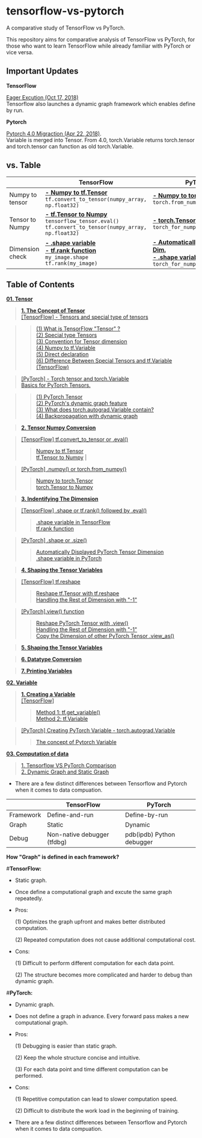 # tensorflow-vs-pytorch

A comparative study of TensorFlow vs PyTorch.

This repository aims for comparative analysis of TensorFlow vs PyTorch, for those who want to learn TensorFlow while already familiar with PyTorch or vice versa.


## Important Updates

**TensorFlow**  

[Eager Excution (Oct 17, 2018)](https://www.tensorflow.org/guide/eager)   
Tensorflow also launches a dynamic graph framework which enables define by run.

**Pytorch**

[Pytorch 4.0 Migraction (Apr 22, 2018)](https://pytorch.org/blog/pytorch-0_4_0-migration-guide).   
Variable is merged into Tensor. From 4.0, torch.Variable returns torch.tensor and torch.tensor can function as old torch.Variable.


## vs. Table

|               | TensorFlow                                           | PyTorch                                            |
|---------------|------------------------------------------------------|----------------------------------------------------|
|  Numpy to tensor | [**- Numpy to tf.Tensor**](https://github.com/tango4j/tensorflow-vs-pytorch#numpy-to-tftensor) <br/> ```tf.convert_to_tensor(numpy_array, np.float32)``` | [**- Numpy to torch.Tensor**](https://github.com/tango4j/tensorflow-vs-pytorch#numpy-to-torchtensor) <br/> ```torch.from_numpy(numpy_array)``` |
| Tensor to Numpy  | [**- tf.Tensor to Numpy**](https://github.com/tango4j/tensorflow-vs-pytorch#tftensor-to-numpy) <br/> ```tensorflow_tensor.eval()```  <br/>  ```tf.convert_to_tensor(numpy_array, np.float32)```  |  [**- torch.Tensor to Numpy**](https://github.com/tango4j/tensorflow-vs-pytorch#torchtensor-to-numpy) <br/> ```torch_for_numpy.numpy()``` |
| Dimension check | [**- .shape variable**](https://github.com/tango4j/tensorflow-vs-pytorch#shape-variable-in-tensorflow) <br/>  [**- tf.rank function**](https://github.com/tango4j/tensorflow-vs-pytorch#tfrank-function) <br/> ```my_image.shape```  <br/>  ```tf.rank(my_image)``` | [**- Automatically Displayed Dim.**](https://github.com/tango4j/tensorflow-vs-pytorch#automatically-displayed-pytorch-tensor-dimension)  <br/>  [**- .shape variable in PyTorch**](https://github.com/tango4j/tensorflow-vs-pytorch#shape-variable-in-pytorch) <br/> ```torch_for_numpy.shape ```  | 

## Table of Contents

[**01. Tensor**](https://github.com/tango4j/tensorflow-vs-pytorch#01-tensor)   

> [**1. The Concept of Tensor**](https://github.com/tango4j/tensorflow-vs-pytorch#01-tensor)   
>[[TensorFlow] - Tensors and special type of tensors](https://github.com/tango4j/tensorflow-vs-pytorch#tensorflow-tensors-and-special-type-of-tensors)  

>> [(1) What is TensorFlow "Tensor" ?](https://github.com/tango4j/tensorflow-vs-pytorch#1-what-is-tensorflow-tensor-)   
>> [(2) Special type Tensors](https://github.com/tango4j/tensorflow-vs-pytorch#2-special-type-tensors)   
>> [(3) Convention for Tensor dimension](https://github.com/tango4j/tensorflow-vs-pytorch#3-convention-for-tensor-dimension)     
>> [(4) Numpy to tf.Variable](https://github.com/tango4j/tensorflow-vs-pytorch#4-numpy-to-tfvariable)   
>> [(5) Direct declaration](https://github.com/tango4j/tensorflow-vs-pytorch#5-direct-declaration)   
>> [(6) Difference Between Special Tensors and tf.Variable (TensorFlow)](https://github.com/tango4j/tensorflow-vs-pytorch#difference-between-special-tensors-and-tfvariable-tensorflow)   

>[[PyTorch] - Torch tensor and torch.Variable](https://github.com/tango4j/tensorflow-vs-pytorch#pytorch-torch-tensor-and-torchvariable)   
>[Basics for PyTorch Tensors.](https://github.com/tango4j/tensorflow-vs-pytorch#basics-for-pytorch-tensors)   

>>[(1) PyTorch Tensor](https://github.com/tango4j/tensorflow-vs-pytorch#1-pytorch-tensor)   
>>[(2) PyTorch's dynamic graph feature](https://github.com/tango4j/tensorflow-vs-pytorch#2-pytorchs-dynamic-graph-feature)   
>>[(3) What does torch.autograd.Variable contain?](https://github.com/tango4j/tensorflow-vs-pytorch#3-what-does-torchautogradvariable-contain)   
>>[(4) Backpropagation with dynamic graph](https:f//github.com/tango4j/tensorflow-vs-pytorch#4-backpropagation-with-dynamic-graph)   

>[**2. Tensor Numpy Conversion**](https://github.com/tango4j/tensorflow-vs-pytorch#2-tensor-numpy-conversion)   

>[[TensorFlow] tf.convert_to_tensor or .eval()](https://github.com/tango4j/tensorflow-vs-pytorch#tensorflow-tfconvert_to_tensor-or-eval)  
>> [Numpy to tf.Tensor](https://github.com/tango4j/tensorflow-vs-pytorch#numpy-to-tftensor)   
>> [tf.Tensor to Numpy](https://github.com/tango4j/tensorflow-vs-pytorch#tftensor-to-numpy) |

>[[PyTorch] .numpy() or torch.from_numpy()](https://github.com/tango4j/tensorflow-vs-pytorch#pytorch-numpy-or-torchfrom_numpy)   
>>[Numpy to torch.Tensor](https://github.com/tango4j/tensorflow-vs-pytorch#numpy-to-torchtensor)   
>>[torch.Tensor to Numpy](https://github.com/tango4j/tensorflow-vs-pytorch#torchtensor-to-numpy)    

> [**3. Indentifying The Dimension**](https://github.com/tango4j/tensorflow-vs-pytorch#3-indentifying-the-dimension)    

> [[TensorFlow] .shape or tf.rank() followed by .eval()](https://github.com/tango4j/tensorflow-vs-pytorch#tensorflow-shape-or-tfrank-followed-by-eval)   
>> [.shape variable in TensorFlow](https://github.com/tango4j/tensorflow-vs-pytorch#shape-variable-in-tensorflow)   
>> [tf.rank function](https://github.com/tango4j/tensorflow-vs-pytorch#tfrank-function)   

>[[PyTorch] .shape or .size()](https://github.com/tango4j/tensorflow-vs-pytorch#pytorch-shape-or-size)   
>>[Automatically Displayed PyTorch Tensor Dimension](https://github.com/tango4j/tensorflow-vs-pytorch#automatically-displayed-pytorch-tensor-dimension)   
>>[.shape variable in PyTorch](https://github.com/tango4j/tensorflow-vs-pytorch#shape-variable-in-pytorch)   

>[**4. Shaping the Tensor Variables**](https://github.com/tango4j/tensorflow-vs-pytorch#4-shaping-the-tensor-variables)   

>[[TensorFlow] tf.reshape](https://github.com/tango4j/tensorflow-vs-pytorch#tensorflow-tfreshape)   
>>[Reshape tf.Tensor with tf.reshape](https://github.com/tango4j/tensorflow-vs-pytorch#reshape-tftensor-with-tfreshape)   
>>[Handling the Rest of Dimension with "-1"](https://github.com/tango4j/tensorflow-vs-pytorch#handling-the-rest-of-dimension-with--1-1)   

>[[PyTorch].view() function](https://github.com/tango4j/tensorflow-vs-pytorch#pytorch-view-function)   
>> [Reshape PyTorch Tensor with .view()](https://github.com/tango4j/tensorflow-vs-pytorch#reshape-pytorch-tensor-with-view)   
>> [Handling the Rest of Dimension with "-1"](https://github.com/tango4j/tensorflow-vs-pytorch#handling-the-rest-of-dimension-with--1-1)   
>> [Copy the Dimension of other PyTorch Tensor .view_as()](https://github.com/tango4j/tensorflow-vs-pytorch#copy-the-dimension-of-other-pytorch-tensor-view_as)   

> [**5. Shaping the Tensor Variables**](https://github.com/tango4j/tensorflow-vs-pytorch#4-shaping-the-tensor-variables)   

> [**6. Datatype Conversion**](https://github.com/tango4j/tensorflow-vs-pytorch#5-datatype-conversion)    

> [**7. Printing Variables**](https://github.com/tango4j/tensorflow-vs-pytorch#6-printing-variables)   

[**02. Variable**](https://github.com/tango4j/tensorflow-vs-pytorch#02-variables-)   
>[**1. Creating a Variable**](https://github.com/tango4j/tensorflow-vs-pytorch#1-creating-a-variable)   
>[[TensorFlow]](https://github.com/tango4j/tensorflow-vs-pytorch#tensorflow)  
>>[Method 1: tf.get_variable()](https://github.com/tango4j/tensorflow-vs-pytorch#method-1-tfget_variable)  
>>[Method 2: tf.Variable](https://github.com/tango4j/tensorflow-vs-pytorch#method-2-tfvariable)   

>[[PyTorch] Creating PyTorch Variable - torch.autograd.Variable](https://github.com/tango4j/tensorflow-vs-pytorch#pytorch-creating-pytorch-variable---torchautogradvariable)   
>>[The concept of Pytorch Variable](https://github.com/tango4j/tensorflow-vs-pytorch#the-concept-of-pytorch-variable)   

[**03. Computation of data**](https://github.com/tango4j/tensorflow-vs-pytorch#03-computaion-of-data)   
>[1. Tensorflow VS PyTorch Comparison](https://github.com/tango4j/tensorflow-vs-pytorch#1-tensorflow-vs-pytorch-comparison)   
>[2. Dynamic Graph and Static Graph](https://github.com/tango4j/tensorflow-vs-pytorch#1-dynamic-graph-and-static-graph)   

- There are a few distinct differences between Tensorflow and Pytorch when it comes to data compuation.

|               | TensorFlow      | PyTorch        |
|---------------|-----------------|----------------|
| Framework     | Define-and-run  | Define-by-run  |
| Graph         | Static          | Dynamic        |
| Debug         | Non-native debugger (tfdbg) |pdb(ipdb) Python debugger|

**How "Graph" is defined in each framework?**

#**TensorFlow:** 

- Static graph.

- Once define a computational graph and excute the same graph repeatedly.

- Pros: 

    (1) Optimizes the graph upfront and makes better distributed computation.
    
    (2) Repeated computation does not cause additional computational cost.


- Cons: 

    (1) Difficult to perform different computation for each data point.
    
    (2) The structure becomes more complicated and harder to debug than dynamic graph. 


#**PyTorch:** 

- Dynamic graph.

- Does not define a graph in advance. Every forward pass makes a new computational graph.

- Pros: 

    (1) Debugging is easier than static graph.
    
    (2) Keep the whole structure concise and intuitive. 
    
    (3) For each data point and time different computation can be performed.
    
    
- Cons: 

    (1) Repetitive computation can lead to slower computation speed. 
    
    (2) Difficult to distribute the work load in the beginning of training.


- There are a few distinct differences between Tensorflow and Pytorch when it comes to data compuation.

